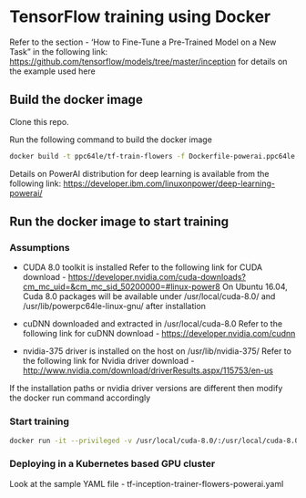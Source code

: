 # TensorFlow training using Docker

Refer to the section - ‘How to Fine-Tune a Pre-Trained Model on a New Task” 
in the following link: https://github.com/tensorflow/models/tree/master/inception
for details on the example used here

## Build the docker image

Clone this repo. 

Run the following command to build the docker image
```bash
docker build -t ppc64le/tf-train-flowers -f Dockerfile-powerai.ppc64le .
```

Details on PowerAI distribution for deep learning is available from the following link: https://developer.ibm.com/linuxonpower/deep-learning-powerai/

## Run the docker image to start training

### Assumptions

- CUDA 8.0 toolkit is installed
 Refer to the following link for CUDA download - https://developer.nvidia.com/cuda-downloads?cm_mc_uid=&cm_mc_sid_50200000=#linux-power8
 On Ubuntu 16.04, Cuda 8.0 packages  will be available under /usr/local/cuda-8.0/ and /usr/lib/powerpc64le-linux-gnu/ after installation
- cuDNN downloaded and extracted in /usr/local/cuda-8.0
 Refer to the following link for cuDNN download - https://developer.nvidia.com/cudnn

- nvidia-375 driver is installed on the  host on /usr/lib/nvidia-375/
 Refer to the following link for Nvidia driver download - http://www.nvidia.com/download/driverResults.aspx/115753/en-us

If the installation paths or nvidia driver versions are different then modify the docker run command accordingly

### Start training

```bash
docker run -it --privileged -v /usr/local/cuda-8.0/:/usr/local/cuda-8.0/ -v /usr/lib/powerpc64le-linux-gnu/:/usr/lib/powerpc64le-linux-gnu/ -v /usr/lib/nvidia-375/:/usr/lib/nvidia-375/ -v /root/runs:/flowers-train ppc64le/tf-train-flowers /bin/bash -c "source /opt/DL/bazel/bin/bazel-activate && source /opt/DL/tensorflow/bin/tensorflow-activate && ./run-trainer.sh 10000 && rsync -ah flowers_train/ flowers-train/"
```

### Deploying in a Kubernetes based GPU cluster

Look at the sample YAML file - tf-inception-trainer-flowers-powerai.yaml 
